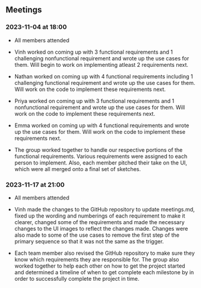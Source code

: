 ## Meetings
### 2023-11-04 at 18:00
- All members attended

- Vinh worked on coming up with 3 functional requirements and 1 challenging nonfunctional requirement and wrote up the use cases for them. Will begin to work on implementing atleast 2 requirements next.

- Nathan worked on coming up with 4 functional requirements including 1 challenging functional requirement and wrote up the use cases for them. Will work on the code to implement these requirements next.

- Priya worked on coming up with 3 functional requirements and 1 nonfunctional requirement and wrote up the use cases for them. Will work on the code to implement these requirements next.

- Emma worked on coming up with 4 functional requirements and wrote up the use cases for them. Will work on the code to implement these requirements next.

- The group worked together to handle our respective portions of the functional requirements. Various requirements were assigned to each person to implement. Also, each member pitched their take on the UI, which were all merged onto a final set of sketches.

### 2023-11-17 at 21:00
- All members attended

- Vinh made the changes to the GitHub repository to update meetings.md, fixed up the wording and numberings of each requirement to make it clearer, changed some of the requirements and made the necessary changes to the UI images to reflect the changes made. Changes were also made to some of the use cases to remove the first step of the primary sequence so that it was not the same as the trigger.

- Each team member also revised the GitHub repository to make sure they know which requirements they are responsible for. The group also worked together to help each other on how to get the project started and determined a timeline of when to get complete each milestone by in order to successfully complete the project in time.

